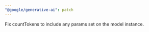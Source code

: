 ```yaml
---
"@google/generative-ai": patch
---
```


Fix countTokens to include any params set on the model instance.
